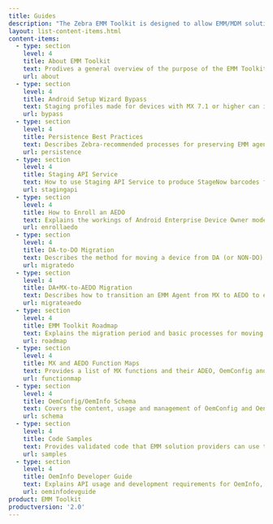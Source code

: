```yaml
---
title: Guides
description: "The Zebra EMM Toolkit is designed to allow EMM/MDM solution providers to adapt their products to manage Zebra devices and software. The guides linked below provide all necessary documentation."  
layout: list-content-items.html
content-items:
  - type: section
    level: 4
    title: About EMM Toolkit
    text: Prodives a general overview of the purpose of the EMM Toolkit and how it works with StageNow, the MX Management System and other Zebra device staging and configuration mechanisms. 
    url: about
  - type: section
    level: 4
    title: Android Setup Wizard Bypass
    text: Staging profiles made for devices with MX 7.1 or higher can include a command to automatically bypass the Android Setup Wizard (also known as the "Welcome Screen") following an Enterprise Reset. The wizard can be skipped (on some devices) by scanning a barcode.
    url: bypass
  - type: section
    level: 4
    title: Persistence Best Practices
    text: Describes Zebra-recommended processes for preserving EMM agent and related files and restoring a device to manageability after an Enterprise Reset, which erases non-persistent software on the device. 
    url: persistence
  - type: section
    level: 4
    title: Staging API Service
    text: How to use Staging API Service to produce StageNow barcodes from an EMM Console to enroll an AEDO EMM Agent using the StageNow Client
    url: stagingapi
  - type: section
    level: 4
    title: How to Enroll an AEDO
    text: Explains the workings of Android Enterprise Device Owner mode, how the features works in relation to sharing and the steps necessary for an EMM to enable use of this feature.
    url: enrollaedo
  - type: section
    level: 4
    title: DA-to-DO Migration
    text: Describes the method for moving a device from DA (or NON-DO) to DO mode without loss of data or device reset. 
    url: migratedo
  - type: section
    level: 4
    title: DA+MX-to-AEDO Migration
    text: Describes how to transition an EMM Agent from MX to AEDO to enable management of Zebra Android N devices, on which AEDO is the recommended management strategy.
    url: migrateaedo
  - type: section
    level: 4
    title: EMM Toolkit Roadmap
    text: Explains the migration period and basic processes for moving devices from legacy Android versions and Zebra management processes to Android N and beyond, including a time line for when such migrations become mandatory.
    url: roadmap
  - type: section
    level: 4
    title: MX and AEDO Function Maps
    text: Provides a list of MX functions and their ADEO, OemConfig and/or OemInfo equivalent functions.
    url: functionmap
  - type: section
    level: 4
    title: OemConfig/OemInfo Schema
    text: Covers the content, usage and management of OemConfig and OenInfo schema, including approaches for encoding managed configurations for delivery an EMM server to an EMM agent and recommendations for implementing a data-driven UI.
    url: schema
  - type: section
    level: 4
    title: Code Samples
    text: Provides validated code that EMM solution providers can use to implement managed configurations within their agent.
    url: samples
  - type: section
    level: 4
    title: OemInfo Developer Guide
    text: Explains API usage and development requirements for OemInfo, a standards-based mechanism by which applications can acquire published information about a Zebra device.
    url: oeminfodevguide
product: EMM Toolkit
productversion: '2.0'
---
```


<!--            
4/12/18- removed temporarily at req. of Dave Degreassi 

  - type: section
    level: 4
    title: Staging API Service
    text: Explains how to use the Staging API service from an EMM console to produce StageNow barcodes and to enroll an AEDO EMM Agent using the StageNow client app.
    url: api
    
 -->
